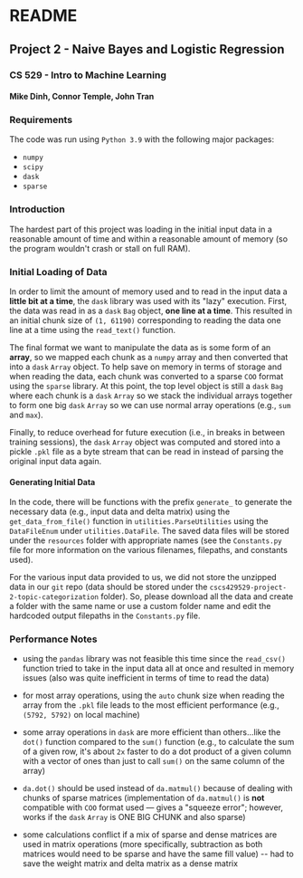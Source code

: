 # README
## Project 2 - Naive Bayes and Logistic Regression
### CS 529 - Intro to Machine Learning
#### Mike Dinh, Connor Temple, John Tran

### Requirements

The code was run using `Python 3.9` with the following major packages:

- `numpy`
- `scipy`
- `dask`
- `sparse`

### Introduction

The hardest part of this project was loading in the initial input data in a reasonable amount of time and within 
a reasonable amount of memory (so the program wouldn't crash or stall on full RAM).

### Initial Loading of Data

In order to limit the amount of memory used and to read in the input data a **little bit at a time**, the `dask` 
library was used with its "lazy" execution. First, the data was read in as a `dask` `Bag` object, **one line at a 
time**. This resulted in an initial chunk size of `(1, 61190)` corresponding to reading the data one line at a time 
using the `read_text()` function.

The final format we want to manipulate the data as is some form of an **array**, so we mapped each chunk as a 
`numpy` array and then converted that into a `dask` `Array` object. To help save on memory in terms of storage and 
when reading the data, each chunk was converted to a sparse `COO` format using the `sparse` library. At this point, 
the top level object is still a `dask` `Bag` where each chunk is a `dask` `Array` so we stack the individual arrays 
together to form one big `dask` `Array` so we can use normal array operations (e.g., `sum` and `max`).

Finally, to reduce overhead for future execution (i.e., in breaks in between training sessions), the `dask` `Array` 
object was computed and stored into a pickle `.pkl` file as a byte stream that can be read in instead of parsing the 
original input 
data again.

#### Generating Initial Data

In the code, there will be functions with the prefix `generate_` to generate the necessary data (e.g., input data 
and delta matrix) using the `get_data_from_file()` function in `utilities.ParseUtilities` using the `DataFileEnum` 
under `utilities.DataFile`. The saved data files will be stored under the `resources` folder with appropriate names 
(see the `Constants.py` file for more information on the various filenames, filepaths, and constants used).

For the various input data provided to us, we did not store the unzipped data in our `git` repo (data should be 
stored under the 
`cscs429529-project-2-topic-categorization` folder). So, please download all the data and create a folder with the 
same name or use a custom folder name and edit the hardcoded output filepaths in the `Constants.py` file.

### Performance Notes

- using the `pandas` library was not feasible this time since the `read_csv()` function tried to take in the input 
  data all at once and resulted in memory issues (also was quite inefficient in terms of time to read the data)

- for most array operations, using the `auto` chunk size when reading the array from the `.pkl` file leads to the 
  most efficient performance (e.g., `(5792, 5792)` on local machine)

- some array operations in `dask` are more efficient than others...like the `dot()` function compared to the `sum()` 
  function (e.g., to calculate the sum of a given row, it's about `2x` faster to do a dot product of a given column 
  with a vector of ones than just to call `sum()` on the same column of the array)

- `da.dot()` should be used instead of `da.matmul()` because of dealing with chunks of sparse matrices 
  (implementation of `da.matmul()` is **not** compatible with `COO` format used &mdash; gives a "squeeze error"; 
  however, works if the `dask` `Array` is ONE BIG CHUNK and also sparse)

- some calculations conflict if a mix of sparse and dense matrices are used in matrix operations (more specifically, 
  subtraction as both matrices would need to be sparse and have the same fill value) -- had to save the weight 
  matrix and delta matrix as a dense matrix 
